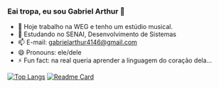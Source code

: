 ### Eai tropa, eu sou Gabriel Arthur 👋
- 🔭 Hoje trabalho na WEG e tenho um estúdio musical.
- 🌱 Estudando no SENAI, Desenvolvimento de Sistemas
- 📫 E-mail: gabrielarthur4146@gmail.com
- 😄 Pronouns: ele/dele
- ⚡ Fun fact: na real queria aprender a linguagem do coração dela...

[![Top Langs](https://github-readme-stats.vercel.app/api/top-langs/?username=scbielzin&layout=compact)](https://github.com/scbielzin/github-readme-stats)
[![Readme Card](https://github-readme-stats.vercel.app/api/pin/?username=scbielzin&repo=)](https://github.com/scbielzin/github-readme-stats)
